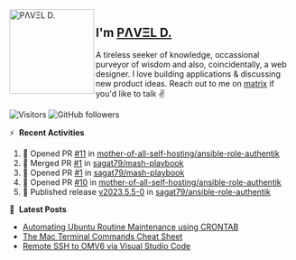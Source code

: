 <img align="left" width="150" height="150" alt="PΛVΞL D." src="https://res.cloudinary.com/dimov/image/upload/c_scale,w_150/v1674315300/logo_qxj2ir.png"/>

## I'm [PΛVΞL D.][homepage]

A tireless seeker of knowledge, occassional purveyor of wisdom and also, coincidentally, a web designer. I love building applications & discussing new product ideas. Reach out to me on [matrix][matrixto] if you'd like to talk ✌️



[homepage]: https://l.dimov.xyz/page?ref=github.com
[matrixto]: https://l.dimov.xyz/matrix?ref=github.com
[github]: https://l.dimov.xyz/github?ref=github.com
   
![Visitors](https://visitor-badge.laobi.icu/badge?page_id=sagat79.vistorsBadge)
![GitHub followers](https://img.shields.io/github/followers/sagat79?color=velvet&style=flat-square)

:zap: &nbsp;**Recent Activities**
  
<!--START_SECTION:activity-->
1. 💪 Opened PR [#11](https://github.com/mother-of-all-self-hosting/ansible-role-authentik/pull/11) in [mother-of-all-self-hosting/ansible-role-authentik](https://github.com/mother-of-all-self-hosting/ansible-role-authentik)
2. 🎉 Merged PR [#1](https://github.com/sagat79/mash-playbook/pull/1) in [sagat79/mash-playbook](https://github.com/sagat79/mash-playbook)
3. 💪 Opened PR [#1](https://github.com/sagat79/mash-playbook/pull/1) in [sagat79/mash-playbook](https://github.com/sagat79/mash-playbook)
4. 💪 Opened PR [#10](https://github.com/mother-of-all-self-hosting/ansible-role-authentik/pull/10) in [mother-of-all-self-hosting/ansible-role-authentik](https://github.com/mother-of-all-self-hosting/ansible-role-authentik)
5. 🚀 Published release [v2023.5.5-0](https://github.com/v2023.5.5-0) in [sagat79/ansible-role-authentik](https://github.com/sagat79/ansible-role-authentik)
<!--END_SECTION:activity-->

📑 &nbsp;**Latest Posts**

<!-- DIMOV-POST-LIST:START -->
- [Automating Ubuntu Routine Maintenance using CRONTAB](https://www.dimov.xyz/automating-ubuntu-routine-maintenance-using-crontab/)
- [The Mac Terminal Commands Cheat Sheet](https://www.dimov.xyz/the-mac-terminal-commands-cheat-sheet/)
- [Remote SSH to OMV6 via Visual Studio Code](https://www.dimov.xyz/remote-ssh-via-visual-studio-code/)
<!-- DIMOV-POST-LIST:END -->
